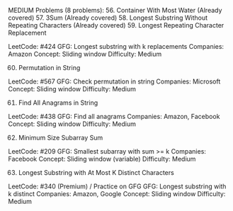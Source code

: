 MEDIUM Problems (8 problems):
56. Container With Most Water (Already covered)
57. 3Sum (Already covered)
58. Longest Substring Without Repeating Characters (Already covered)
59. Longest Repeating Character Replacement

LeetCode: #424
GFG: Longest substring with k replacements
Companies: Amazon
Concept: Sliding window
Difficulty: Medium

60. Permutation in String

LeetCode: #567
GFG: Check permutation in string
Companies: Microsoft
Concept: Sliding window
Difficulty: Medium

61. Find All Anagrams in String

LeetCode: #438
GFG: Find all anagrams
Companies: Amazon, Facebook
Concept: Sliding window
Difficulty: Medium

62. Minimum Size Subarray Sum

LeetCode: #209
GFG: Smallest subarray with sum >= k
Companies: Facebook
Concept: Sliding window (variable)
Difficulty: Medium

63. Longest Substring with At Most K Distinct Characters

LeetCode: #340 (Premium) / Practice on GFG
GFG: Longest substring with k distinct
Companies: Amazon, Google
Concept: Sliding window
Difficulty: Medium